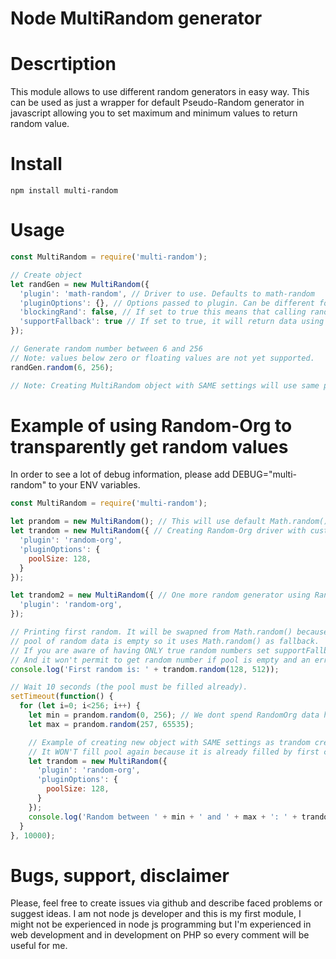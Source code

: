 # Node MultiRandom generator

# Descrtiption

This module allows to use different random generators in easy way. This can be used as just a wrapper for default Pseudo-Random generator in javascript allowing you to set maximum and minimum values to return random value.

# Install
    npm install multi-random

# Usage

```javascript
const MultiRandom = require('multi-random');

// Create object
let randGen = new MultiRandom({
  'plugin': 'math-random', // Driver to use. Defaults to math-random
  'pluginOptions': {}, // Options passed to plugin. Can be different for different plugins
  'blockingRand': false, // If set to true this means that calling randGen.random(min, max)  will block process until it is ready to return numbers
  'supportFallback': true // If set to true, it will return data using Pseudo-Random generator Math.Random() if external data pool is not yet filled. This has no effect on math-random driver at all.
});

// Generate random number between 6 and 256
// Note: values below zero or floating values are not yet supported.
randGen.random(6, 256);

// Note: Creating MultiRandom object with SAME settings will use same pool for RandomOrg driver. See example below.
```


# Example of using Random-Org to transparently get random values

In order to see a lot of debug information, please add DEBUG="multi-random" to your ENV variables.

```javascript
const MultiRandom = require('multi-random');

let prandom = new MultiRandom(); // This will use default Math.random()
let trandom = new MultiRandom({ // Creating Random-Org driver with custom pool size 
  'plugin': 'random-org',
  'pluginOptions': {
    poolSize: 128,
  }
});

let trandom2 = new MultiRandom({ // One more random generator using Random-Org values
  'plugin': 'random-org',
});

// Printing first random. It will be swapned from Math.random() because
// pool of random data is empty so it uses Math.random() as fallback.
// If you are aware of having ONLY true random numbers set supportFallback to false
// And it won't permit to get random number if pool is empty and an error will be thrown.
console.log('First random is: ' + trandom.random(128, 512));

// Wait 10 seconds (the pool must be filled already).
setTimeout(function() {
  for (let i=0; i<256; i++) {
    let min = prandom.random(0, 256); // We dont spend RandomOrg data here. Use wrapper for default Math.random()
    let max = prandom.random(257, 65535);

    // Example of creating new object with SAME settings as trandom created before.
    // It WON'T fill pool again because it is already filled by first call with same parameters.
    let trandom = new MultiRandom({
      'plugin': 'random-org',
      'pluginOptions': {
        poolSize: 128,
      }
    });
    console.log('Random between ' + min + ' and ' + max + ': ' + trandom.random(min, max));
  }
}, 10000);
```

# Bugs, support, disclaimer

Please, feel free to create issues via github and describe faced problems or suggest ideas. I am not node js developer and this is my first module, I might not be experienced in node js programming but I'm experienced in web development and in development on PHP so every comment will be useful for me.
